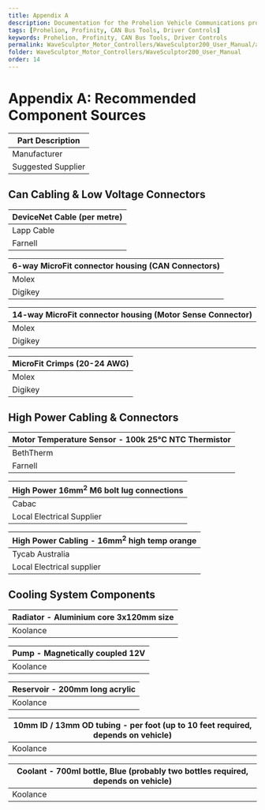 ```yaml
---
title: Appendix A
description: Documentation for the Prohelion Vehicle Communications protocol
tags: [Prohelion, Profinity, CAN Bus Tools, Driver Controls]
keywords: Prohelion, Profinity, CAN Bus Tools, Driver Controls
permalink: WaveSculptor_Motor_Controllers/WaveSculptor200_User_Manual/appendix_A.html
folder: WaveSculptor_Motor_Controllers/WaveSculptor200_User_Manual
order: 14
---
```


# Appendix A: Recommended Component Sources

| <strong>Part Description</strong> |       
|-----------------------------------|
| Manufacturer                      | Manafacturer Part Number |
| Suggested Supplier                | Supplier Part Number     |

## Can Cabling & Low Voltage Connectors

| <strong>DeviceNet Cable (per metre)</strong> |      
|----------------------------------------------|
| Lapp Cable                                   | 2170343  |
| Farnell                                      | 161-7915 |

| <strong>6-way MicroFit connector housing (CAN Connectors)</strong>       
|----------------------------------------------------|
| Molex | 43025-0600 |
| Digikey | WM1785-ND |

| <strong>14-way MicroFit connector housing (Motor Sense Connector)</strong>       
|----------------------------------------------------|
| Molex | 43025-1400 |
| Digikey | WM2489-ND |

| <strong>MicroFit Crimps (20-24 AWG)</strong>       
|----------------------------------------------------|
| Molex | 43030-0007 |
| Digikey | WM1837-ND |

## High Power Cabling & Connectors

| <strong>Motor Temperature Sensor - 100k 25°C NTC Thermistor</strong>       
|----------------------------------------------------|
| BethTherm | 10KD6A372I |
| Farnell | 970-7298 |

| <strong>High Power 16mm<sup>2</sup> M6 bolt lug connections</strong>       
|----------------------------------------------------|
| Cabac | CAA 35-8 |
| Local Electrical Supplier | - |

| <strong>High Power Cabling - 16mm<sup>2</sup> high temp orange</strong>       
|----------------------------------------------------|
| Tycab Australia | ZDFX1112102-OR |
| Local Electrical supplier | - |

## Cooling System Components

| <strong>Radiator - Aluminium core 3x120mm size</strong>       
|----------------------------------------------------|
| Koolance | HX-1020 + either:<br>NZL-V10P or <br>NZL-L10P|

| <strong>Pump - Magnetically coupled 12V</strong>       
|----------------------------------------------------|
| Koolance | PMP - 400 |

| <strong>Reservoir - 200mm long acrylic</strong>       
|----------------------------------------------------|
| Koolance | COV-TKBTM + <br> BDY-TK200 + <br> COV-TKTOP + either: <br> NZL-L10P or <br> NZL-V10P |

| <strong>10mm ID / 13mm OD tubing - per foot (up to 10 feet required, depends on vehicle)</strong>       
|----------------------------------------------------|
| Koolance | HOS-10CL |

| <strong>Coolant - 700ml bottle, Blue (probably two bottles required, depends on vehicle)</strong>       
|----------------------------------------------------|
| Koolance | LIQ-702BU-B |








